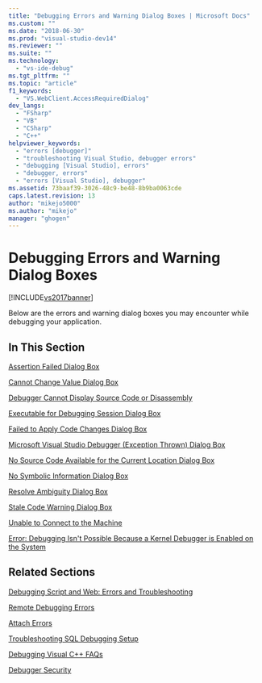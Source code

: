 ```yaml
---
title: "Debugging Errors and Warning Dialog Boxes | Microsoft Docs"
ms.custom: ""
ms.date: "2018-06-30"
ms.prod: "visual-studio-dev14"
ms.reviewer: ""
ms.suite: ""
ms.technology: 
  - "vs-ide-debug"
ms.tgt_pltfrm: ""
ms.topic: "article"
f1_keywords: 
  - "VS.WebClient.AccessRequiredDialog"
dev_langs: 
  - "FSharp"
  - "VB"
  - "CSharp"
  - "C++"
helpviewer_keywords: 
  - "errors [debugger]"
  - "troubleshooting Visual Studio, debugger errors"
  - "debugging [Visual Studio], errors"
  - "debugger, errors"
  - "errors [Visual Studio], debugger"
ms.assetid: 73baaf39-3026-48c9-be48-8b9ba0063cde
caps.latest.revision: 13
author: "mikejo5000"
ms.author: "mikejo"
manager: "ghogen"
---
```

# Debugging Errors and Warning Dialog Boxes
[!INCLUDE[vs2017banner](../includes/vs2017banner.md)]

Below are the errors and warning dialog boxes you may encounter while debugging your application.  
  
## In This Section  
 [Assertion Failed Dialog Box](../debugger/assertion-failed-dialog-box.md)  
  
 [Cannot Change Value Dialog Box](../debugger/cannot-change-value-dialog-box.md)  
  
 [Debugger Cannot Display Source Code or Disassembly](../debugger/debugger-cannot-display-source-code-or-disassembly.md)  
  
 [Executable for Debugging Session Dialog Box](../debugger/executable-for-debugging-session-dialog-box.md)  
  
 [Failed to Apply Code Changes Dialog Box](../debugger/edit-and-continue-dialog-box-cpp.md)  
  
 [Microsoft Visual Studio Debugger (Exception Thrown) Dialog Box](../debugger/microsoft-visual-studio-debugger-exception-thrown-dialog-box.md)  
  
 [No Source Code Available for the Current Location Dialog Box](../debugger/no-source-available.md)  
  
 [No Symbolic Information Dialog Box](http://msdn.microsoft.com/en-us/18de4888-9cca-4059-a165-48b135fee4c9)  
  
 [Resolve Ambiguity Dialog Box](../debugger/resolve-ambiguity-dialog-box.md)  
  
 [Stale Code Warning Dialog Box](../debugger/stale-code-warning-dialog-box.md)  
  
 [Unable to Connect to the Machine](../debugger/error-unable-to-connect-to-the-machine-name-the-machine-cannot-be-found-on-the-network.md)  
  
 [Error: Debugging Isn't Possible Because a Kernel Debugger is Enabled on the System](../debugger/error-debugging-isn-t-possible-because-a-kernel-debugger-is-enabled-on-the-system.md)  
  
## Related Sections  
 [Debugging Script and Web: Errors and Troubleshooting](../debugger/debugging-web-applications-errors-and-troubleshooting.md)  
  
 [Remote Debugging Errors](../debugger/remote-debugging-errors-and-troubleshooting.md)  
  
 [Attach Errors](http://msdn.microsoft.com/en-us/2820d904-a068-4fcb-bbfb-bbbe5195d6ae)  
  
 [Troubleshooting SQL Debugging Setup](http://msdn.microsoft.com/en-us/b3ec8303-4c0d-449c-8d19-4932c1d820a7)  
  
 [Debugging Visual C++ FAQs](../debugger/debugging-native-code-faqs.md)  
  
 [Debugger Security](../debugger/debugger-security.md)



